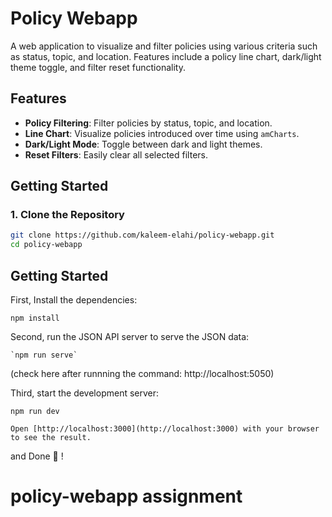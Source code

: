 # Policy Webapp

A web application to visualize and filter policies using various criteria such as status, topic, and location. Features include a policy line chart, dark/light theme toggle, and filter reset functionality.

## Features

- **Policy Filtering**: Filter policies by status, topic, and location.
- **Line Chart**: Visualize policies introduced over time using `amCharts`.
- **Dark/Light Mode**: Toggle between dark and light themes.
- **Reset Filters**: Easily clear all selected filters.

## Getting Started

### 1. Clone the Repository

```bash
git clone https://github.com/kaleem-elahi/policy-webapp.git
cd policy-webapp
```

## Getting Started

First, Install the dependencies:

```
npm install
```

Second, run the JSON API server to serve the JSON data:

```
`npm run serve`
```

(check here after runnning the command: http://localhost:5050)

Third, start the development server:

```
npm run dev

Open [http://localhost:3000](http://localhost:3000) with your browser to see the result.

```

and Done 🚀 !

# policy-webapp assignment
